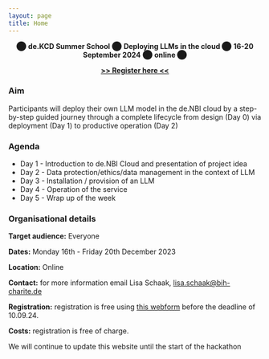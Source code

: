 ```yaml
---
layout: page
title: Home
---
```


<p align="center">
⬤ <b>de.KCD Summer School</b> ⬤ <b> Deploying LLMs in the cloud </b>  ⬤ <b> 16-20 September 2024</b> ⬤ <b> online </b> ⬤ 
</p>
<p align="center">
  <b><a href="https://datenkompetenz.cloud/">>> Register here <<</a></b>
</p>

### Aim

Participants will deploy their own LLM model in the de.NBI cloud by a step-by-step guided journey through a complete lifecycle from design (Day 0) via deployment (Day 1) to productive operation (Day 2)

### Agenda

   * Day 1 - Introduction to de.NBI Cloud and presentation of project idea
   * Day 2 - Data protection/ethics/data management in the context of LLM
   * Day 3 - Installation / provision of an LLM
   * Day 4 - Operation of the service
   * Day 5 - Wrap up of the week

### Organisational details

**Target audience:** Everyone 

**Dates:** Monday 16th - Friday 20th December 2023

**Location:** Online

**Contact:** for more information email Lisa Schaak, [lisa.schaak@bih-charite.de](mailto:lisa.schaak@bih-charite.de)

**Registration:** registration is free using [this webform](https://datenkompetenz.cloud) before the deadline of 10.09.24.

**Costs:** registration is free of charge.



We will continue to update this website until the start of the hackathon
